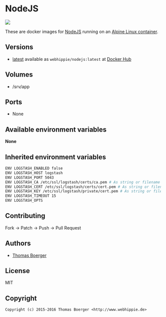 # NodeJS

[![](https://badge.imagelayers.io/webhippie/nodejs:latest.svg)](https://imagelayers.io/?images=webhippie/nodejs:latest 'Get your own badge on imagelayers.io')

These are docker images for [NodeJS](https://nodejs.org) running on an
[Alpine Linux container](https://registry.hub.docker.com/u/webhippie/alpine/).


## Versions

* [latest](https://github.com/dockhippie/nodejs/tree/master)
  available as ```webhippie/nodejs:latest``` at
  [Docker Hub](https://registry.hub.docker.com/u/webhippie/nodejs/)


## Volumes

* /srv/app


## Ports

* None


## Available environment variables

**None**


## Inherited environment variables

```bash
ENV LOGSTASH_ENABLED false
ENV LOGSTASH_HOST logstash
ENV LOGSTASH_PORT 5043
ENV LOGSTASH_CA /etc/ssl/logstash/certs/ca.pem # As string or filename
ENV LOGSTASH_CERT /etc/ssl/logstash/certs/cert.pem # As string or filename
ENV LOGSTASH_KEY /etc/ssl/logstash/private/cert.pem # As string or filename
ENV LOGSTASH_TIMEOUT 15
ENV LOGSTASH_OPTS
```


## Contributing

Fork -> Patch -> Push -> Pull Request


## Authors

* [Thomas Boerger](https://github.com/tboerger)


## License

MIT


## Copyright

```
Copyright (c) 2015-2016 Thomas Boerger <http://www.webhippie.de>
```
